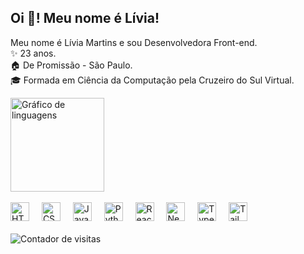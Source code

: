 <h2 align="left">Oi 👋! Meu nome é Lívia!</h2>

<p align="left">
  Meu nome é Lívia Martins e sou Desenvolvedora Front-end.<br>
  ✨ 23 anos.<br>
  🏠 De Promissão - São Paulo.<br>
  🎓 Formada em Ciência da Computação pela Cruzeiro do Sul Virtual.<br>
</p>

<div align="left">
  <img src="https://github-readme-stats.vercel.app/api/top-langs?username=liviakobayashii&locale=pt-br&hide_title=false&layout=compact&card_width=320&langs_count=5&theme=dracula&hide_border=false&order=2" height="150" alt="Gráfico de linguagens" />
</div>

<br />

<div align="left">
  <img src="https://cdn.jsdelivr.net/gh/devicons/devicon/icons/html5/html5-original.svg" height="30" alt="HTML5 logo" />
  <img width="12" />
  <img src="https://cdn.jsdelivr.net/gh/devicons/devicon/icons/css3/css3-original.svg" height="30" alt="CSS3 logo" />
  <img width="12" />
  <img src="https://cdn.jsdelivr.net/gh/devicons/devicon/icons/javascript/javascript-original.svg" height="30" alt="JavaScript logo" />
  <img width="12" />
  <img src="https://cdn.jsdelivr.net/gh/devicons/devicon/icons/python/python-original.svg" height="30" alt="Python logo" />
  <img width="12" />
  <img src="https://cdn.jsdelivr.net/gh/devicons/devicon/icons/react/react-original.svg" height="30" alt="React logo" />
  <img width="12" />
  <img src="https://cdn.jsdelivr.net/gh/devicons/devicon/icons/nextjs/nextjs-original.svg" height="30" alt="Next.js logo" />
  <img width="12" />
  <img src="https://cdn.jsdelivr.net/gh/devicons/devicon/icons/typescript/typescript-original.svg" height="30" alt="TypeScript logo" />
  <img width="12" />
  <img src="https://cdn.jsdelivr.net/gh/devicons/devicon/icons/tailwindcss/tailwindcss-original.svg" height="30" alt="Tailwind CSS logo" />
</div>

<br />

<div align="left">
  <img src="https://profile-counter.glitch.me/liviakmmartins/count.svg?" alt="Contador de visitas" />
</div>
